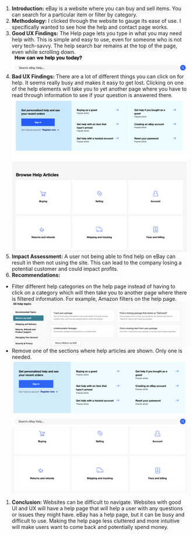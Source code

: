 1. **Introduction:** eBay is a website where you can buy and sell items. You can search for a particular item or filter by category.
1. **Methodology:** I clicked through the website to gauge its ease of use. I specifically wanted to see how the help and contact page works.
1. **Good UX Findings:** The Help page lets you type in what you may need help with. This is simple and easy to use, even for someone who is not very tech-savvy. The help search bar remains at the top of the page, even while scrolling down.
![Help Bar](./assets/help-search-bar.png)
1. **Bad UX Findings:** There are a lot of different things you can click on for help. It seems really busy and makes it easy to get lost. Clicking on one of the help elements will take you to yet another page where you have to read through information to see if your question is answered there.
![Help Page](./assets/help-page.png)
1. **Impact Assessment:** A user not being able to find help on eBay can result in them not using the site. This can lead to the company losing a potential customer and could impact profits.
1. **Recommendations:** 
- Filter different help categories on the help page instead of having to click on a category which will then take you to another page where there is filtered information. For example, Amazon filters on the help page. 
![Amazon Help Page](./assets/amazon-help-page.png)
- Remove one of the sections where help articles are shown. Only one is needed.
![Help Articles 1](./assets/help-articles1.png)
![Help Article 2](./assets/help-articles2.png)
1. **Conclusion:** Websites can be difficult to navigate. Websites with good UI and UX will have a help page that will help a user with any questions or issues they might have. eBay has a help page, but it can be busy and difficult to use. Making the help page less cluttered and more intuitive will make users want to come back and potentially spend money.